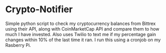# Crypto-Notifier

Simple python script to check my cryptocurrency balances from Bittrex using their API, along with CoinMarketCap API and compare them to how much I have invested. Also uses Twilio to text me if my percentage gain changes within 10% of the last time it ran. I run this using a cronjob on my Rasberry Pi.

